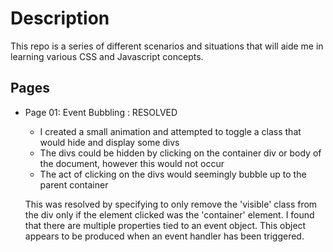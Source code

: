 # Description
This repo is a series of different scenarios and situations that will aide me in learning various CSS and Javascript concepts. 

## Pages
- Page 01: Event Bubbling : RESOLVED
    - I created a small animation and attempted to toggle a class that would hide and display some divs
    - The divs could be hidden by clicking on the container div or body of the document, however this would not occur
    - The act of clicking on the divs would seemingly bubble up to the parent container 
    
    This was resolved by specifying to only remove the 'visible' class from the div only if the element clicked was the 'container' element. I found that there are multiple properties tied to an event object. This object appears to be produced when an event handler has been triggered. 